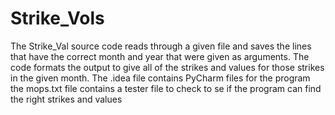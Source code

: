 # Strike_Vols
The Strike_Val source code reads through a given file and saves the lines that have the correct month and year that were given as arguments.
The code formats the output to give all of the strikes and values for those strikes in the given month.
The .idea file contains PyCharm files for the program
the mops.txt file contains a tester file to check to se if the program can find the right strikes and values
